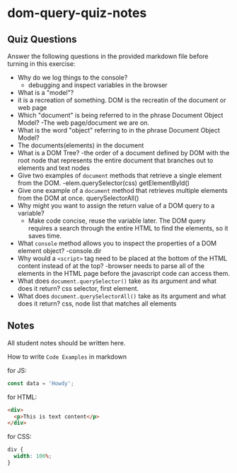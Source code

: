 # dom-query-quiz-notes

## Quiz Questions

Answer the following questions in the provided markdown file before turning in this exercise:

- Why do we log things to the console?
  - debugging and inspect variables in the browser
- What is a "model"?
- it is a recreation of something. DOM is the recreatin of the document or web page
- Which "document" is being referred to in the phrase Document Object Model?
  -The web page/document we are on.
- What is the word "object" referring to in the phrase Document Object Model?
- The documents(elements) in the document
- What is a DOM Tree?
  -the order of a document defined by DOM with the root node that represents the entire document that branches out to elements and text nodes
- Give two examples of `document` methods that retrieve a single element from the DOM.
  -elem.querySelector(css) getElementById()
- Give one example of a `document` method that retrieves multiple elements from the DOM at once.
  querySelectorAll()
- Why might you want to assign the return value of a DOM query to a variable?
  - Make code concise, reuse the variable later. The DOM query requires a search through the entire HTML to find the elements, so it saves time.
- What `console` method allows you to inspect the properties of a DOM element object?
  -console.dir
- Why would a `<script>` tag need to be placed at the bottom of the HTML content instead of at the top?
  -browser needs to parse all of the elements in the HTML page before the javascript code can access them.
- What does `document.querySelector()` take as its argument and what does it return?
  css selector, first element.
- What does `document.querySelectorAll()` take as its argument and what does it return?
  css, node list that matches all elements

## Notes

All student notes should be written here.

How to write `Code Examples` in markdown

for JS:

```javascript
const data = 'Howdy';
```

for HTML:

```html
<div>
  <p>This is text content</p>
</div>
```

for CSS:

```css
div {
  width: 100%;
}
```
